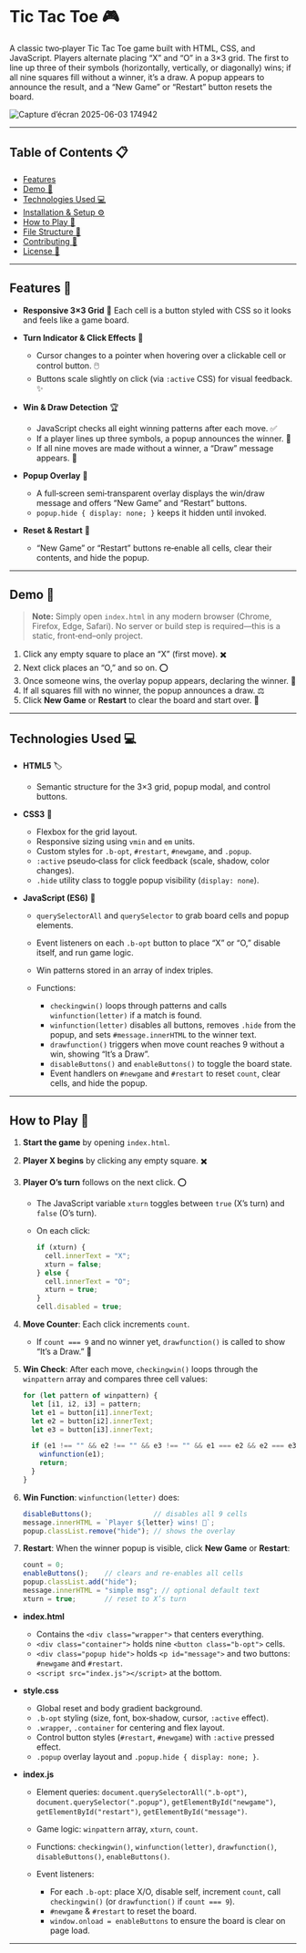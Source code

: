 # Tic Tac Toe 🎮

A classic two‐player Tic Tac Toe game built with HTML, CSS, and JavaScript. Players alternate placing “X” and “O” in a 3×3 grid. The first to line up three of their symbols (horizontally, vertically, or diagonally) wins; if all nine squares fill without a winner, it’s a draw. A popup appears to announce the result, and a “New Game” or “Restart” button resets the board.

![Capture d’écran 2025-06-03 174942](https://github.com/user-attachments/assets/03dbbbcf-ae8b-487f-ae38-c72170f2783e)

---

## Table of Contents 📋

* [Features](#features)
* [Demo 🚀](#demo)
* [Technologies Used 💻](#technologies-used)
* [Installation & Setup ⚙️](#installation--setup)
* [How to Play 🎲](#how-to-play)
* [File Structure 📂](#file-structure)
* [Contributing 🤝](#contributing)
* [License 📄](#license)

---

## Features 🌟

* **Responsive 3×3 Grid** 🧩
  Each cell is a button styled with CSS so it looks and feels like a game board.

* **Turn Indicator & Click Effects** 🔄

  * Cursor changes to a pointer when hovering over a clickable cell or control button. 🖱️
  * Buttons scale slightly on click (via `:active` CSS) for visual feedback. ✨

* **Win & Draw Detection** 🏆

  * JavaScript checks all eight winning patterns after each move. ✅
  * If a player lines up three symbols, a popup announces the winner. 🎉
  * If all nine moves are made without a winner, a “Draw” message appears. 🤝

* **Popup Overlay** 💬

  * A full‐screen semi‐transparent overlay displays the win/draw message and offers “New Game” and “Restart” buttons.
  * `popup.hide { display: none; }` keeps it hidden until invoked.

* **Reset & Restart** 🔁

  * “New Game” or “Restart” buttons re‐enable all cells, clear their contents, and hide the popup.

---

## Demo 🚀

> **Note:** Simply open `index.html` in any modern browser (Chrome, Firefox, Edge, Safari). No server or build step is required—this is a static, front‐end–only project.

1. Click any empty square to place an “X” (first move). ✖️
2. Next click places an “O,” and so on. ⭕
3. Once someone wins, the overlay popup appears, declaring the winner. 🥳
4. If all squares fill with no winner, the popup announces a draw. ⚖️
5. Click **New Game** or **Restart** to clear the board and start over. 🔄

---

## Technologies Used 💻

* **HTML5** 🏷️

  * Semantic structure for the 3×3 grid, popup modal, and control buttons.
* **CSS3** 🎨

  * Flexbox for the grid layout.
  * Responsive sizing using `vmin` and `em` units.
  * Custom styles for `.b-opt`, `#restart`, `#newgame`, and `.popup`.
  * `:active` pseudo‐class for click feedback (scale, shadow, color changes).
  * `.hide` utility class to toggle popup visibility (`display: none`).
* **JavaScript (ES6)** 📜

  * `querySelectorAll` and `querySelector` to grab board cells and popup elements.
  * Event listeners on each `.b-opt` button to place “X” or “O,” disable itself, and run game logic.
  * Win patterns stored in an array of index triples.
  * Functions:

    * `checkingwin()` loops through patterns and calls `winfunction(letter)` if a match is found.
    * `winfunction(letter)` disables all buttons, removes `.hide` from the popup, and sets `#message.innerHTML` to the winner text.
    * `drawfunction()` triggers when move count reaches 9 without a win, showing “It’s a Draw”.
    * `disableButtons()` and `enableButtons()` to toggle the board state.
    * Event handlers on `#newgame` and `#restart` to reset `count`, clear cells, and hide the popup.

---



## How to Play 🎲

1. **Start the game** by opening `index.html`.
2. **Player X begins** by clicking any empty square.  ✖️
3. **Player O’s turn** follows on the next click. ⭕

   * The JavaScript variable `xturn` toggles between `true` (X’s turn) and `false` (O’s turn).
   * On each click:

     ```js
     if (xturn) {
       cell.innerText = "X";
       xturn = false;
     } else {
       cell.innerText = "O";
       xturn = true;
     }
     cell.disabled = true;
     ```
4. **Move Counter**: Each click increments `count`.

   * If `count === 9` and no winner yet, `drawfunction()` is called to show “It’s a Draw.” 🤝
5. **Win Check**: After each move, `checkingwin()` loops through the `winpattern` array and compares three cell values:

   ```js
   for (let pattern of winpattern) {
     let [i1, i2, i3] = pattern;
     let e1 = button[i1].innerText;
     let e2 = button[i2].innerText;
     let e3 = button[i3].innerText;

     if (e1 !== "" && e2 !== "" && e3 !== "" && e1 === e2 && e2 === e3) {
       winfunction(e1);
       return;
     }
   }
   ```
6. **Win Function**: `winfunction(letter)` does:

   ```js
   disableButtons();               // disables all 9 cells
   message.innerHTML = `Player ${letter} wins! 🎉`;
   popup.classList.remove("hide"); // shows the overlay
   ```
7. **Restart**: When the winner popup is visible, click **New Game** or **Restart**:

   ```js
   count = 0;
   enableButtons();    // clears and re‐enables all cells
   popup.classList.add("hide");
   message.innerHTML = "simple msg"; // optional default text
   xturn = true;       // reset to X’s turn
   ```




* **index.html**

  * Contains the `<div class="wrapper">` that centers everything.
  * `<div class="container">` holds nine `<button class="b-opt">` cells.
  * `<div class="popup hide">` holds `<p id="message">` and two buttons: `#newgame` and `#restart`.
  * `<script src="index.js"></script>` at the bottom.

* **style.css**

  * Global reset and body gradient background.
  * `.b-opt` styling (size, font, box‐shadow, cursor, `:active` effect).
  * `.wrapper`, `.container` for centering and flex layout.
  * Control button styles (`#restart`, `#newgame`) with `:active` pressed effect.
  * `.popup` overlay layout and `.popup.hide { display: none; }`.

* **index.js**

  * Element queries: `document.querySelectorAll(".b-opt")`, `document.querySelector(".popup")`, `getElementById("newgame")`, `getElementById("restart")`, `getElementById("message")`.
  * Game logic: `winpattern` array, `xturn`, `count`.
  * Functions: `checkingwin()`, `winfunction(letter)`, `drawfunction()`, `disableButtons()`, `enableButtons()`.
  * Event listeners:

    * For each `.b-opt`: place X/O, disable self, increment `count`, call `checkingwin()` (or `drawfunction()` if `count === 9`).
    * `#newgame` & `#restart` to reset the board.
    * `window.onload = enableButtons` to ensure the board is clear on page load.



---




   
